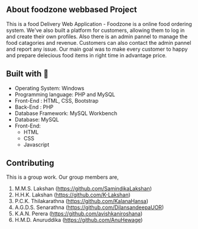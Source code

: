 ## About foodzone webbased Project
This is a food Delivery Web Application - Foodzone is a online food ordering system. We've also built a platform for customers, allowing them to log in and create their own profiles. Also there is an admin pannel to manage the food catagories and revenue. Customers can also contact the admin pannel and report any issue. Our main goal was to make every customer to happy and prepare delecious food items in right time in advantage price. 


## Built with 🔨

* Operating System: Windows
* Programming language: PHP and MySQL
* Front-End : HTML, CSS, Bootstrap
* Back-End : PHP
* Database Framework: MySQL Workbench
* Database: MySQL
* Front-End: 
  * HTML
  * CSS
  * Javascript


## Contributing
This is a group work. Our group members are,
1. M.M.S. Lakshan (https://github.com/SamindikaLakshan)
2. H.H.K. Lakshan (https://github.com/K-Lakshan)
3. P.C.K. Thilakarathna (https://github.com/KalanaHansa)
4. A.G.D.S. Senarathna (https://github.com/DilansandeepaUOR)
5. K.A.N. Perera (https://github.com/avishkaniroshana)
6. H.M.D. Anuruddika (https://github.com/AnuHewage)
